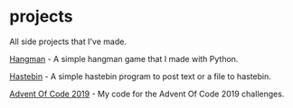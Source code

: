 # projects
All side projects that I've made.

[Hangman](https://github.com/xPolar/projects/tree/master/Hangman) - A simple hangman game that I made with Python.

[Hastebin](https://github.com/xPolar/projects/tree/master/Hastebin) - A simple hastebin program to post text or a file to hastebin.

[Advent Of Code 2019](https://github.com/xPolar/projects/tree/master/Advent%20Of%20Code) - My code for the Advent Of Code 2019 challenges.
